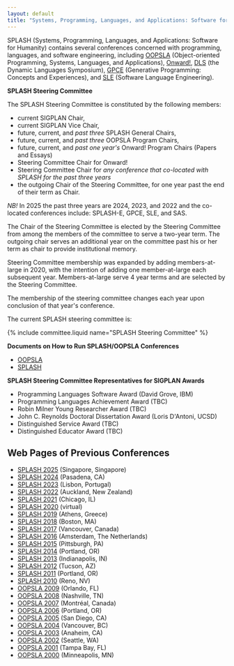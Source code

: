 ```yaml
---
layout: default
title: "Systems, Programming, Languages, and Applications: Software for Humanity (SPLASH)"
---
```

SPLASH (Systems, Programming, Languages, and Applications: Software for Humanity) contains several conferences concerned with programming, languages, and software engineering, including [OOPSLA](/Conferences/OOPSLA)  (Object-oriented Programming, Systems, Languages, and Applications), [Onward!](/Conferences/Onward), [DLS](/Conferences/DLS) (the Dynamic Languages Symposium),  [GPCE](/Conferences/GPCE) (Generative Programming: Concepts and Experiences), and [SLE](/Conferences/SLE) (Software Language Engineering).

**SPLASH Steering Committee**

The SPLASH Steering Committee is constituted by the following members:

-   current SIGPLAN Chair,
-   current SIGPLAN Vice Chair,
-   future, current, and *past three* SPLASH General Chairs,
-   future, current, and *past three* OOPSLA Program Chairs,
-   future, current, and *past one year's* Onward! Program Chairs (Papers and Essays)
-   Steering Committee Chair for Onward!
-   Steering Committee Chair for *any conference that co-located with SPLASH for the past three years*
-   the outgoing Chair of the Steering Committee, for one year past the end of their term as Chair.
<!-- -   future, current, and past three Onward! Program Chairs, -->
<!-- -   four members-at-large, and -->

*NB!* In 2025 the past three years are 2024, 2023, and 2022 and the co-located conferences include: SPLASH-E, GPCE, SLE, and SAS.

The Chair of the Steering Committee is elected by the Steering Committee from
among the members of the committee to serve a two-year term.  The outgoing
chair serves an additional year on the committee past his or her term as chair
to provide institutional memory.

Steering Committee membership was expanded by adding members-at-large
in 2020, with the intention of adding one member-at-large each
subsequent year.  Members-at-large serve 4 year terms and are selected
by the Steering Committee.

The membership of the steering committee changes each year upon conclusion
of that year's conference.

The current SPLASH steering committee is:

{% include committee.liquid name="SPLASH Steering Committee" %}

**Documents on How to Run SPLASH/OOPSLA Conferences**

   * [OOPSLA](/Conferences/SPLASH/HowToOOPSLA)
   * [SPLASH](/Conferences/SPLASH/HowToSPLASH)

**SPLASH Steering Committee Representatives for SIGPLAN Awards**

- Programming Languages Software Award (David Grove, IBM)
- Programming Languages Achievement Award (TBC)
- Robin Milner Young Researcher Award (TBC)
- John C. Reynolds Doctoral Dissertation Award (Loris D'Antoni, UCSD)
- Distinguished Service Award (TBC)
- Distinguished Educator Award (TBC)

Web Pages of Previous Conferences
---------------------------------

* [SPLASH 2025](https://2025.splashcon.org/) (Singapore, Singapore)
* [SPLASH 2024](https://2024.splashcon.org/) (Pasadena, CA)
* [SPLASH 2023](https://2023.splashcon.org/) (Lisbon, Portugal)
* [SPLASH 2022](https://2022.splashcon.org/) (Auckland, New Zealand)
* [SPLASH 2021](https://2021.splashcon.org/) (Chicago, IL)
* [SPLASH 2020](https://2020.splashcon.org/) (virtual)
* [SPLASH 2019](https://2019.splashcon.org/) (Athens, Greece)
* [SPLASH 2018](http://2018.splashcon.org/) (Boston, MA)
* [SPLASH 2017](http://2017.splashcon.org/) (Vancouver, Canada)
* [SPLASH 2016](http://2016.splashcon.org/) (Amsterdam, The Netherlands)
* [SPLASH 2015](http://2015.splashcon.org/) (Pittsburgh, PA)
* [SPLASH 2014](http://2014.splashcon.org/) (Portland, OR)
* [SPLASH 2013](http://splashcon.org/2013/) (Indianapolis, IN)
* [SPLASH 2012](http://splashcon.org/2012/) (Tucson, AZ)
* [SPLASH 2011](http://splashcon.org/2011/) (Portland, OR)
* [SPLASH 2010](http://splashcon.org/2010/) (Reno, NV)
* [OOPSLA 2009](http://www.oopsla.org/oopsla2009/) (Orlando, FL)
* [OOPSLA 2008](http://www.oopsla.org/oopsla2008/) (Nashville, TN)
* [OOPSLA 2007](http://www.oopsla.org/oopsla2007/) (Montr&#233;al, Canada)
* [OOPSLA 2006](http://www.oopsla.org/2006/) (Portland, OR)
* [OOPSLA 2005](http://www.oopsla.org/2005/) (San Diego, CA)
* [OOPSLA 2004](http://www.oopsla.org/2004/) (Vancouver, BC)
* [OOPSLA 2003](http://www.oopsla.org/oopsla2003/files/) (Anaheim, CA)
* [OOPSLA 2002](http://oopsla.acm.org/oopsla2002/) (Seattle, WA)
* [OOPSLA 2001](http://oopsla.acm.org/oopsla2001/) (Tampa Bay, FL)
* [OOPSLA 2000](http://oopsla.acm.org/oopsla2k/) (Minneapolis, MN)

